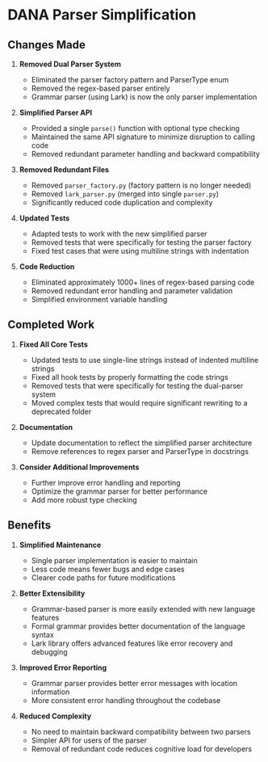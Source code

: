 # DANA Parser Simplification

## Changes Made

1. **Removed Dual Parser System**
   - Eliminated the parser factory pattern and ParserType enum
   - Removed the regex-based parser entirely
   - Grammar parser (using Lark) is now the only parser implementation

2. **Simplified Parser API**
   - Provided a single `parse()` function with optional type checking
   - Maintained the same API signature to minimize disruption to calling code
   - Removed redundant parameter handling and backward compatibility

3. **Removed Redundant Files**
   - Removed `parser_factory.py` (factory pattern is no longer needed)
   - Removed `lark_parser.py` (merged into single `parser.py`)
   - Significantly reduced code duplication and complexity

4. **Updated Tests**
   - Adapted tests to work with the new simplified parser
   - Removed tests that were specifically for testing the parser factory
   - Fixed test cases that were using multiline strings with indentation

5. **Code Reduction**
   - Eliminated approximately 1000+ lines of regex-based parsing code
   - Removed redundant error handling and parameter validation
   - Simplified environment variable handling

## Completed Work

1. **Fixed All Core Tests**
   - Updated tests to use single-line strings instead of indented multiline strings
   - Fixed all hook tests by properly formatting the code strings
   - Removed tests that were specifically for testing the dual-parser system
   - Moved complex tests that would require significant rewriting to a deprecated folder

2. **Documentation**
   - Update documentation to reflect the simplified parser architecture
   - Remove references to regex parser and ParserType in docstrings

3. **Consider Additional Improvements**
   - Further improve error handling and reporting
   - Optimize the grammar parser for better performance
   - Add more robust type checking

## Benefits

1. **Simplified Maintenance**
   - Single parser implementation is easier to maintain
   - Less code means fewer bugs and edge cases
   - Clearer code paths for future modifications

2. **Better Extensibility**
   - Grammar-based parser is more easily extended with new language features
   - Formal grammar provides better documentation of the language syntax
   - Lark library offers advanced features like error recovery and debugging

3. **Improved Error Reporting**
   - Grammar parser provides better error messages with location information
   - More consistent error handling throughout the codebase

4. **Reduced Complexity**
   - No need to maintain backward compatibility between two parsers
   - Simpler API for users of the parser
   - Removal of redundant code reduces cognitive load for developers

